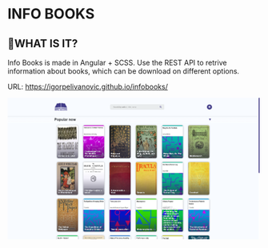 # INFO BOOKS

## :notebook_with_decorative_cover:WHAT IS IT?

Info Books is made in Angular + SCSS. Use the REST API to retrive information about books, which can be download on different options.

URL: https://igorpelivanovic.github.io/infobooks/

![Screen](/src/assets/screen.png "Screen")
